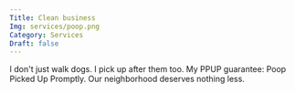 ```yaml
---
Title: Clean business
Img: services/poop.png
Category: Services
Draft: false
---
```


I don't just walk dogs. I pick up after them too. My PPUP guarantee: Poop Picked Up Promptly. Our neighborhood deserves nothing less.
